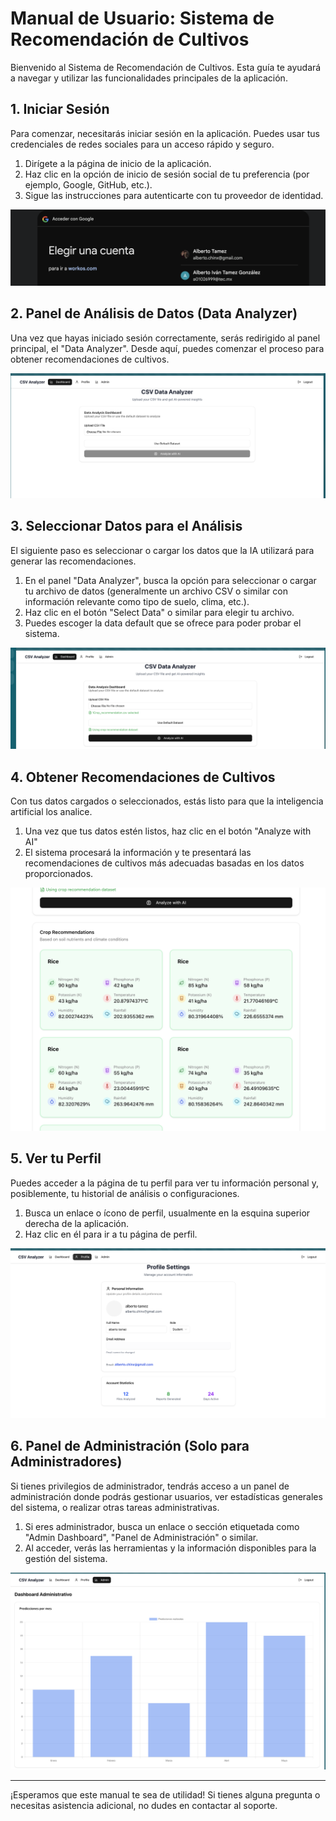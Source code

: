 # Manual de Usuario: Sistema de Recomendación de Cultivos

Bienvenido al Sistema de Recomendación de Cultivos. Esta guía te ayudará a navegar y utilizar las funcionalidades principales de la aplicación.

## 1. Iniciar Sesión

Para comenzar, necesitarás iniciar sesión en la aplicación. Puedes usar tus credenciales de redes sociales para un acceso rápido y seguro.

1.  Dirígete a la página de inicio de la aplicación.
2.  Haz clic en la opción de inicio de sesión social de tu preferencia (por ejemplo, Google, GitHub, etc.).
3.  Sigue las instrucciones para autenticarte con tu proveedor de identidad.

![Página de Inicio de Sesión](resources/Login%20Page%20with%20Social.png)

## 2. Panel de Análisis de Datos (Data Analyzer)

Una vez que hayas iniciado sesión correctamente, serás redirigido al panel principal, el "Data Analyzer". Desde aquí, puedes comenzar el proceso para obtener recomendaciones de cultivos.

![Panel de Análisis de Datos](resources/Data%20Analyzer.png)

## 3. Seleccionar Datos para el Análisis

El siguiente paso es seleccionar o cargar los datos que la IA utilizará para generar las recomendaciones.

1.  En el panel "Data Analyzer", busca la opción para seleccionar o cargar tu archivo de datos (generalmente un archivo CSV o similar con información relevante como tipo de suelo, clima, etc.).
2.  Haz clic en el botón "Select Data" o similar para elegir tu archivo.
3. Puedes escoger la data default que se ofrece para poder probar el sistema.

![Seleccionar Datos](resources/Select%20Data.png)

## 4. Obtener Recomendaciones de Cultivos

Con tus datos cargados o seleccionados, estás listo para que la inteligencia artificial los analice.

1.  Una vez que tus datos estén listos, haz clic en el botón "Analyze with AI" 
2.  El sistema procesará la información y te presentará las recomendaciones de cultivos más adecuadas basadas en los datos proporcionados.

![Recomendaciones de Cultivos](resources/Crop%20Recomendations.png)

## 5. Ver tu Perfil

Puedes acceder a la página de tu perfil para ver tu información personal y, posiblemente, tu historial de análisis o configuraciones.

1.  Busca un enlace o ícono de perfil, usualmente en la esquina superior derecha de la aplicación.
2.  Haz clic en él para ir a tu página de perfil.

![Página de Perfil](resources/Profile%20page.png)

## 6. Panel de Administración (Solo para Administradores)

Si tienes privilegios de administrador, tendrás acceso a un panel de administración donde podrás gestionar usuarios, ver estadísticas generales del sistema, o realizar otras tareas administrativas.

1.  Si eres administrador, busca un enlace o sección etiquetada como "Admin Dashboard", "Panel de Administración" o similar.
2.  Al acceder, verás las herramientas y la información disponibles para la gestión del sistema.

![Panel de Administración](resources/Admin%20Dashboard.png)

---

¡Esperamos que este manual te sea de utilidad! Si tienes alguna pregunta o necesitas asistencia adicional, no dudes en contactar al soporte.
